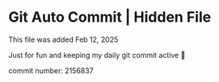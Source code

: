 # Git Auto Commit | Hidden File

This file was added Feb 12, 2025

Just for fun and keeping my daily git commit active 🤪

commit number: 2156837
